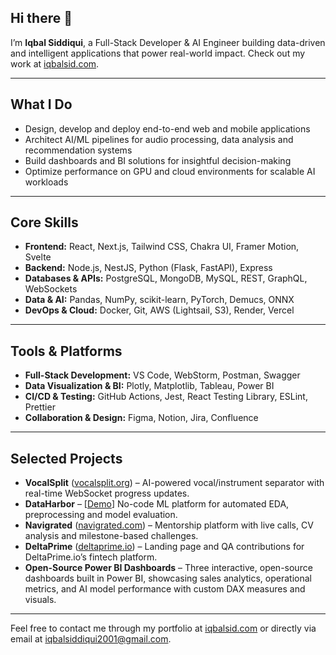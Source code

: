 ## Hi there 👋

I’m **Iqbal Siddiqui**, a Full-Stack Developer & AI Engineer building data-driven and intelligent applications that power real-world impact. Check out my work at [iqbalsid.com](https://iqbalsid.com).

---

## What I Do
- Design, develop and deploy end-to-end web and mobile applications  
- Architect AI/ML pipelines for audio processing, data analysis and recommendation systems  
- Build dashboards and BI solutions for insightful decision-making  
- Optimize performance on GPU and cloud environments for scalable AI workloads  

---

## Core Skills
- **Frontend:** React, Next.js, Tailwind CSS, Chakra UI, Framer Motion, Svelte
- **Backend:** Node.js, NestJS, Python (Flask, FastAPI), Express  
- **Databases & APIs:** PostgreSQL, MongoDB, MySQL, REST, GraphQL, WebSockets  
- **Data & AI:** Pandas, NumPy, scikit-learn, PyTorch, Demucs, ONNX  
- **DevOps & Cloud:** Docker, Git, AWS (Lightsail, S3), Render, Vercel  

---

## Tools & Platforms
- **Full-Stack Development:** VS Code, WebStorm, Postman, Swagger  
- **Data Visualization & BI:** Plotly, Matplotlib, Tableau, Power BI  
- **CI/CD & Testing:** GitHub Actions, Jest, React Testing Library, ESLint, Prettier  
- **Collaboration & Design:** Figma, Notion, Jira, Confluence  

---

## Selected Projects
- **VocalSplit** ([vocalsplit.org](https://vocalsplit.org)) – AI-powered vocal/instrument separator with real-time WebSocket progress updates.  
- **DataHarbor** – [[Demo](https://www.youtube.com/watch?v=QhpSyl8q0Rc)] No-code ML platform for automated EDA, preprocessing and model evaluation.  
- **Navigrated** ([navigrated.com](https://navigrated.com)) – Mentorship platform with live calls, CV analysis and milestone-based challenges.  
- **DeltaPrime** ([deltaprime.io](https://deltaprime.io)) – Landing page and QA contributions for DeltaPrime.io’s fintech platform.  
- **Open-Source Power BI Dashboards** – Three interactive, open-source dashboards built in Power BI, showcasing sales analytics, operational metrics, and AI model performance with custom DAX measures and visuals.  

---

Feel free to contact me through my portfolio at [iqbalsid.com](https://iqbalsid.com) or directly via email at iqbalsiddiqui2001@gmail.com.
